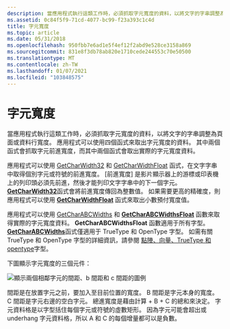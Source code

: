 ```yaml
---
description: 當應用程式執行這類工作時，必須抓取字元寬度的資料，以將文字的字串調整為頁面或資料行寬度。
ms.assetid: 0c84f5f9-71cd-4077-bc99-f23a393c1c4d
title: 字元寬度
ms.topic: article
ms.date: 05/31/2018
ms.openlocfilehash: 950fbb7e6ad1e5f4ef12f2abd9e528ce3158a869
ms.sourcegitcommit: 831e8f3db78ab820e1710cede244553c70e50500
ms.translationtype: MT
ms.contentlocale: zh-TW
ms.lasthandoff: 01/07/2021
ms.locfileid: "103848575"
---
```

# <a name="character-widths"></a>字元寬度

當應用程式執行這類工作時，必須抓取字元寬度的資料，以將文字的字串調整為頁面或資料行寬度。 應用程式可以使用四個函式來取出字元寬度的資料。 其中兩個函式會抓取字元前進寬度，而其中兩個函式會取出實際的字元寬度資料。

應用程式可以使用 [GetCharWidth32](/windows/desktop/api/Wingdi/nf-wingdi-getcharwidth32a) 和 [GetCharWidthFloat](/windows/desktop/api/Wingdi/nf-wingdi-getcharwidthfloata) 函式，在文字字串中取得個別字元或符號的前進寬度。 [前進寬度] 是影片顯示器上的游標或印表機上的列印頭必須先前進，然後才能列印文字字串中的下一個字元。 [**GetCharWidth32**](/windows/win32/api/wingdi/nf-wingdi-getcharwidth32a)函式會將前進寬度傳回為整數值。 如果需要更高的精確度，則應用程式可以使用 [**GetCharWidthFloat**](/windows/win32/api/wingdi/nf-wingdi-getcharwidthfloata) 函式來取出小數預付寬度值。

應用程式可以使用 [GetCharABCWidths](/windows/desktop/api/Wingdi/nf-wingdi-getcharabcwidthsa) 和 [**GetCharABCWidthsFloat**](/windows/desktop/api/Wingdi/nf-wingdi-getcharabcwidthsfloata) 函數來取得實際的字元寬度資料。 **GetCharABCWidthsFloat** 函數適用于所有字型。 [**GetCharABCWidths**](/windows/win32/api/wingdi/nf-wingdi-getcharabcwidthsa)函式僅適用于 TrueType 和 OpenType 字型。 如需有關 TrueType 和 OpenType 字型的詳細資訊，請參閱 [點陣、向量、TrueType 和 opentype](raster--vector--truetype--and-opentype-fonts.md)字型。

下圖顯示字元寬度的三個元件：

![顯示兩個相鄰字元的間距、b 間距和 c 間距的圖例](images/csftx-02.png)

間距是在放置字元之前，要加入至目前位置的寬度。 B 間距是字元本身的寬度。 C 間距是字元右邊的空白字元。 總進寬度是藉由計算 + B + C 的總和來決定。 字元資料格是以字型括住每個字元或符號的虛數矩形。 因為字元可能會超出或 underhang 字元資料格，所以 A 和 C 的每個增量都可以是負數。

 

 
